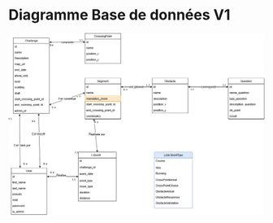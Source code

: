 # Diagramme Base de données V1

![TheLordofTrip_DBDiagram.drawioV1](uploads/19fa1316145b377d04f5f03c2f3f9fd3/TheLordofTrip_DBDiagram.drawioV1.png)